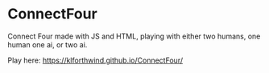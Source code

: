 # ConnectFour

Connect Four made with JS and HTML, playing with either two humans, one human one ai, or two ai.

Play here: https://klforthwind.github.io/ConnectFour/
